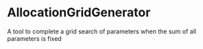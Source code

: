 # AllocationGridGenerator
A tool to complete a grid search of parameters when the sum of all parameters is fixed
